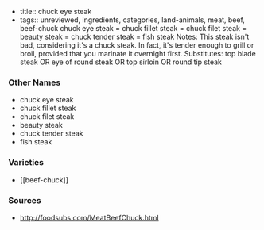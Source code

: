 - title:: chuck eye steak
- tags:: unreviewed, ingredients, categories, land-animals, meat, beef, beef-chuck
chuck eye steak = chuck fillet steak = chuck filet steak = beauty steak = chuck tender steak = fish steak Notes: This steak isn't bad, considering it's a chuck steak. In fact, it's tender enough to grill or broil, provided that you marinate it overnight first. Substitutes: top blade steak OR eye of round steak OR top sirloin OR round tip steak

### Other Names

* chuck eye steak
* chuck fillet steak
* chuck filet steak
* beauty steak
* chuck tender steak
* fish steak

### Varieties

* [[beef-chuck]]

### Sources
* http://foodsubs.com/MeatBeefChuck.html
